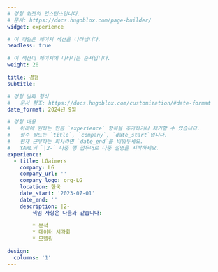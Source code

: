 ```yaml
---
# 경험 위젯의 인스턴스입니다.
# 문서: https://docs.hugoblox.com/page-builder/
widget: experience

# 이 파일은 페이지 섹션을 나타냅니다.
headless: true

# 이 섹션이 페이지에 나타나는 순서입니다.
weight: 20

title: 경험
subtitle:

# 경험 날짜 형식
#   문서 참조: https://docs.hugoblox.com/customization/#date-format
date_format: 2024년 9월

# 경험 내용
#   아래에 원하는 만큼 `experience` 항목을 추가하거나 제거할 수 있습니다.
#   필수 필드는 `title`, `company`, `date_start`입니다.
#   현재 근무하는 회사라면 `date_end`를 비워두세요.
#   YAML의 `|2-` 다중 행 접두어로 다중 설명을 시작하세요.
experience:
  - title: LGaimers
    company: LG
    company_url: ''
    company_logo: org-LG
    location: 한국
    date_start: '2023-07-01'
    date_end: ''
    description: |2-
        책임 사항은 다음과 같습니다:
        
        * 분석
        * 데이터 시각화
        * 모델링

design:
  columns: '1'
---
```

